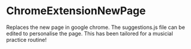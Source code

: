 # ChromeExtensionNewPage
Replaces the new page in google chrome. The suggestions.js file can be edited to personalise the page. This has been tailored for a musicial practice routine!
